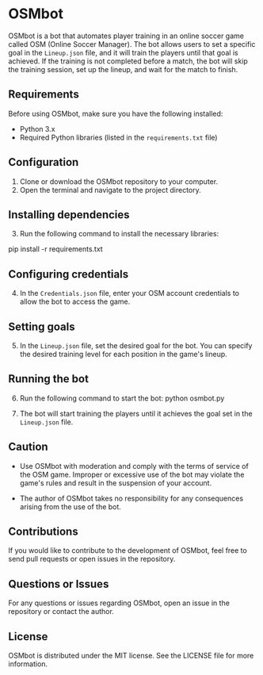 # OSMbot

OSMbot is a bot that automates player training in an online soccer game called OSM (Online Soccer Manager). The bot allows users to set a specific goal in the `Lineup.json` file, and it will train the players until that goal is achieved. If the training is not completed before a match, the bot will skip the training session, set up the lineup, and wait for the match to finish.


## Requirements

Before using OSMbot, make sure you have the following installed:

- Python 3.x
- Required Python libraries (listed in the `requirements.txt` file)

## Configuration

1. Clone or download the OSMbot repository to your computer.
2. Open the terminal and navigate to the project directory.

## Installing dependencies

3. Run the following command to install the necessary libraries:

pip install -r requirements.txt

## Configuring credentials

4. In the `Credentials.json` file, enter your OSM account credentials to allow the bot to access the game.

## Setting goals

5. In the `Lineup.json` file, set the desired goal for the bot. You can specify the desired training level for each position in the game's lineup.

## Running the bot

6. Run the following command to start the bot:
python osmbot.py

7. The bot will start training the players until it achieves the goal set in the `Lineup.json` file.

## Caution

- Use OSMbot with moderation and comply with the terms of service of the OSM game. Improper or excessive use of the bot may violate the game's rules and result in the suspension of your account.

- The author of OSMbot takes no responsibility for any consequences arising from the use of the bot.

## Contributions

If you would like to contribute to the development of OSMbot, feel free to send pull requests or open issues in the repository.

## Questions or Issues

For any questions or issues regarding OSMbot, open an issue in the repository or contact the author.

## License

OSMbot is distributed under the MIT license. See the LICENSE file for more information.
